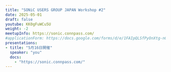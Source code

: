 ```yaml
---
title: "SONiC USERS GROUP JAPAN Workshop #2"
date: 2025-05-01
draft: false
youtube: KK0gFuWCu5U
weight: -2
meetupInfo: https://sonic.connpass.com/
#applicationForm: https://docs.google.com/forms/d/e/1FAIpQLSfPyOnXtg-nGFLD7H0tIMLD2J00URC0J9-IlwVmhCu_qU48hw/viewform
presentations:
- title: "5月16日開催"
  speaker: "you"
  docs:
    - "https://sonic.connpass.com/"
---
```

